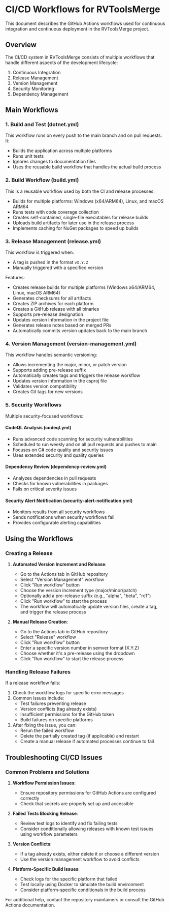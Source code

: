 # CI/CD Workflows for RVToolsMerge

This document describes the GitHub Actions workflows used for continuous integration and continuous deployment in the RVToolsMerge project.

## Overview

The CI/CD system in RVToolsMerge consists of multiple workflows that handle different aspects of the development lifecycle:

1. Continuous Integration
2. Release Management
3. Version Management
4. Security Monitoring
5. Dependency Management

## Main Workflows

### 1. Build and Test (dotnet.yml)

This workflow runs on every push to the main branch and on pull requests. It:
- Builds the application across multiple platforms
- Runs unit tests
- Ignores changes to documentation files
- Uses the reusable build workflow that handles the actual build process

### 2. Build Workflow (build.yml)

This is a reusable workflow used by both the CI and release processes:
- Builds for multiple platforms: Windows (x64/ARM64), Linux, and macOS ARM64
- Runs tests with code coverage collection
- Creates self-contained, single-file executables for release builds
- Uploads build artifacts for later use in the release process
- Implements caching for NuGet packages to speed up builds

### 3. Release Management (release.yml)

This workflow is triggered when:
- A tag is pushed in the format `vX.Y.Z`
- Manually triggered with a specified version

Features:
- Creates release builds for multiple platforms (Windows x64/ARM64, Linux, macOS ARM64)
- Generates checksums for all artifacts
- Creates ZIP archives for each platform
- Creates a GitHub release with all binaries
- Supports pre-release designation
- Updates version information in the project file
- Generates release notes based on merged PRs
- Automatically commits version updates back to the main branch

### 4. Version Management (version-management.yml)

This workflow handles semantic versioning:
- Allows incrementing the major, minor, or patch version
- Supports adding pre-release suffix
- Automatically creates tags and triggers the release workflow
- Updates version information in the csproj file
- Validates version compatibility
- Creates Git tags for new versions

### 5. Security Workflows

Multiple security-focused workflows:

#### CodeQL Analysis (codeql.yml)
- Runs advanced code scanning for security vulnerabilities
- Scheduled to run weekly and on all pull requests and pushes to main
- Focuses on C# code quality and security issues
- Uses extended security and quality queries

#### Dependency Review (dependency-review.yml)
- Analyzes dependencies in pull requests
- Checks for known vulnerabilities in packages
- Fails on critical severity issues

#### Security Alert Notification (security-alert-notification.yml)
- Monitors results from all security workflows
- Sends notifications when security workflows fail
- Provides configurable alerting capabilities

## Using the Workflows

### Creating a Release

1. **Automated Version Increment and Release**:
   - Go to the Actions tab in GitHub repository
   - Select "Version Management" workflow
   - Click "Run workflow" button
   - Choose the version increment type (major/minor/patch)
   - Optionally add a pre-release suffix (e.g., "alpha", "beta", "rc1")
   - Click "Run workflow" to start the process
   - The workflow will automatically update version files, create a tag, and trigger the release process

2. **Manual Release Creation**:
   - Go to the Actions tab in GitHub repository
   - Select "Release" workflow
   - Click "Run workflow" button
   - Enter a specific version number in semver format (X.Y.Z)
   - Choose whether it's a pre-release using the dropdown
   - Click "Run workflow" to start the release process

### Handling Release Failures

If a release workflow fails:

1. Check the workflow logs for specific error messages
2. Common issues include:
   - Test failures preventing release
   - Version conflicts (tag already exists)
   - Insufficient permissions for the GitHub token
   - Build failures on specific platforms
3. After fixing the issue, you can:
   - Rerun the failed workflow
   - Delete the partially created tag (if applicable) and restart
   - Create a manual release if automated processes continue to fail

## Troubleshooting CI/CD Issues

### Common Problems and Solutions

1. **Workflow Permission Issues**:
   - Ensure repository permissions for GitHub Actions are configured correctly
   - Check that secrets are properly set up and accessible

2. **Failed Tests Blocking Release**:
   - Review test logs to identify and fix failing tests
   - Consider conditionally allowing releases with known test issues using workflow parameters

3. **Version Conflicts**:
   - If a tag already exists, either delete it or choose a different version
   - Use the version management workflow to avoid conflicts

4. **Platform-Specific Build Issues**:
   - Check logs for the specific platform that failed
   - Test locally using Docker to simulate the build environment
   - Consider platform-specific conditionals in the build process

For additional help, contact the repository maintainers or consult the GitHub Actions documentation.
